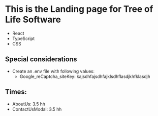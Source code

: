 # This is the Landing page for Tree of Life Software

- React
- TypeScript
- CSS

## Special considerations

- Create an .env file with following values:
  - Google_reCaptcha_siteKey: kajsdhfajsdhfajklsdhflasdjkhfklasdjh


## Times:

- AboutUs: 3.5 hh
- ContactUsModal: 3.5 hh


